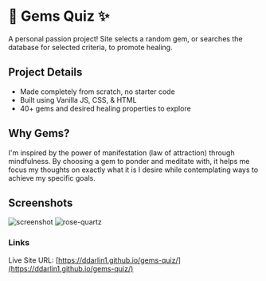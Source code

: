 # 💎 Gems Quiz ✨
A personal passion project! Site selects a random gem, or searches the database for selected criteria, to promote healing.

## Project Details
- Made completely from scratch, no starter code
- Built using Vanilla JS, CSS, & HTML
- 40+ gems and desired healing properties to explore

## Why Gems?
I'm inspired by the power of manifestation (law of attraction) through mindfulness. By choosing a gem to ponder and meditate with, it helps me focus my thoughts on exactly what it is I desire while contemplating ways to achieve my specific goals.

## Screenshots
<img alt="screenshot" src="https://user-images.githubusercontent.com/87884573/149413384-bfae6bf7-dfbe-4480-a6d3-b88492b42a28.png">
<img alt="rose-quartz" src="https://user-images.githubusercontent.com/87884573/149414016-e081d48b-b76a-4bae-a5ee-16985dfabd92.png">

### Links
Live Site URL: [https://ddarlin1.github.io/gems-quiz/](https://ddarlin1.github.io/gems-quiz/)

